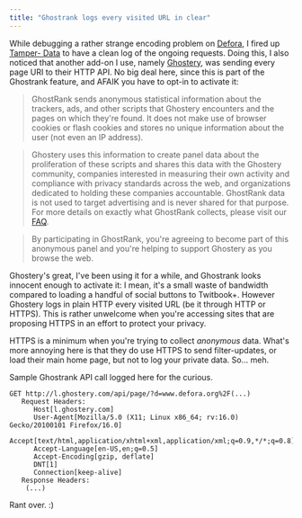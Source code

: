```yaml
---
title: "Ghostrank logs every visited URL in clear"
---
```


While debugging a rather strange encoding problem on
[Defora](https://defora.org), I fired up [Tamper-
Data](https://addons.mozilla.org/en-US/firefox/addon/tamper-data/) to have a
clean log of the ongoing requests. Doing this, I also noticed that another
add-on I use, namely [Ghostery](https://www.ghostery.com/), was sending every
page URI to their HTTP API. No big deal here, since this is part of the
Ghostrank feature, and AFAIK you have to opt-in to activate it:

> GhostRank sends anonymous statistical information about the trackers, ads,
and other scripts that Ghostery encounters and the pages on which they're
found. It does not make use of browser cookies or flash cookies and stores no
unique information about the user (not even an IP address).

>

> Ghostery uses this information to create panel data about the proliferation
of these scripts and shares this data with the Ghostery community, companies
interested in measuring their own activity and compliance with privacy
standards across the web, and organizations dedicated to holding these
companies accountable. GhostRank data is not used to target advertising and is
never shared for that purpose. For more details on exactly what GhostRank
collects, please visit our [FAQ](http://www.ghostery.com/faq).

>

> By participating in GhostRank, you're agreeing to become part of this
anonymous panel and you're helping to support Ghostery as you browse the web.

Ghostery's great, I've been using it for a while, and Ghostrank looks innocent
enough to activate it: I mean, it's a small waste of bandwidth compared to
loading a handful of social buttons to Twitbook+. However Ghostery logs in
plain HTTP every visited URL (be it through HTTP or HTTPS). This is rather
unwelcome when you're accessing sites that are proposing HTTPS in an effort to
protect your privacy.

HTTPS is a minimum when you're trying to collect _anonymous_ data. What's more
annoying here is that they do use HTTPS to send filter-updates, or load their
main home page, but not to log your private data. So... meh.

Sample Ghostrank API call logged here for the curious.

    GET http://l.ghostery.com/api/page/?d=www.defora.org%2F(...)
       Request Headers:
          Host[l.ghostery.com]
          User-Agent[Mozilla/5.0 (X11; Linux x86_64; rv:16.0) Gecko/20100101 Firefox/16.0]
          Accept[text/html,application/xhtml+xml,application/xml;q=0.9,*/*;q=0.8]
          Accept-Language[en-US,en;q=0.5]
          Accept-Encoding[gzip, deflate]
          DNT[1]
          Connection[keep-alive]
       Response Headers:
        (...)

Rant over. :)

